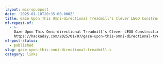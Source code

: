 ```yaml
---
layout: micropubpost
date: '2025-01-10T20:35:00.000Z'
title: Gaze Upon This Omni-directional Treadmill’s Clever LEGO Construction
mf-repost-of:
  - >-
    Gaze Upon This Omni-directional Treadmill’s Clever LEGO Construction
    https://hackaday.com/2025/01/07/gaze-upon-this-omni-directional-treadmills-clever-lego-construction/
mf-post-status:
  - published
slug: gaze-upon-this-omni-directional-treadmill-s
category: links
---
```


